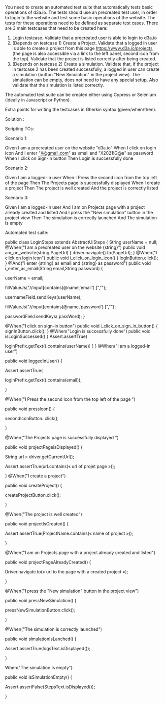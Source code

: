 
You need to create an automated test suite that automatically tests basic operations of d3a.io. The tests should use an precreated test user, in order to login to the website and test some basic operations of the website. The tests for these operations need to be defined as separate test cases. 
There are 3 main testcases that need to be created here: 
1. Login testcase. Validate that a precreated user is able to login to d3a.io
2. (Depends on testcase 1) Create a Project. Validate that a logged in user is able to create a project from this page https://www.d3a.io/projects (the page is also accessible via a link to the left panel, second icon from the top). Validate that the project is listed correctly after being created.
3. (Depends on testcase 2) Create a simulation. Validate that, if the project in testcase 2 has been created successfully, a logged in user can create a simulation (button "New Simulation" in the project view). The simulation can be empty, does not need to have any special setup. Also validate that the simulation is listed correctly.  

The automated test suite can be created either using Cypress or Selenium (ideally in Javascript or Python).

Extra points for writing the testcases in Gherkin syntax (given/when/then).


Solution :

Scripting TCs:

Scenario 1:


Given I am a precreated user on the website "d3a.io" 
When I click on login icon
And I enter "X@gmail.com" as email and "X2021!G@a" as password
When I click on Sign-in button
Then Login is successfully done


Scenario 2:

Given I am a logged-in user
When I Press the second icon from the top left of the page 
Then The Projects page is successfully displayed
When I create a project
Then The project is well created
And the project is correctly listed

Scenario 3:

Given I am a logged-in user
And I am on Projects page with a project already created and listed
And I press the "New simulation" button in the project view
Then The simulation is correctly launched
And The simulation is empty 

Automated test suite:

public class LoginSteps extends AbstractUISteps {
String userName = null;
@When("I am a precreated user on the website {string}")
public void am_on_website(string PageUrl) {
driver.navigate().to(PageUrl);
}
@When("I click on login icon")
public void i_click_on_login_icon() {
logInButton.click();
}
@And("I enter {string} as email and {string} as password")
public void i_enter_as_email(String email,String password) {

userName = email;

fillValueJs("//input[contains(@name,'email') ]","");

usernameField.sendKeys(userName);

fillValueJs("//input[contains(@name,'password') ]","");

passwordField.sendKeys( passWord);
}

@When("I click on sign-in button")
public void i_click_on_sign_in_button() {
signInButton.click();
}
@When("Login is successfully done")
public void isLoginSuccessed() {
Assert.assertTrue(

loginPrefix.getText().contains(userName))
}
}
@When("I am a logged-in user")

public void loggedInUser() {

Assert.assertTrue(

loginPrefix.getText().contains(email));

}

@When("I Press the second icon from the top left of the page ")

public void pressIcon() {

 secondIconButton..click();

}

@When("The Projects page is successfully displayed ")

public void projectPageisDisplayed() {

String url = driver.getCurrentUrl();

Assert.assertTrue(url.contains(« url of projet page »));

}
@When("I create a project")

public void createProject() {

createProjectButton.click();

}

@When("The project is well created")

public void projectIsCreated() {

Assert.assertTrue(ProjectName.contains(« name of project »));

}

@When("I am on Projects page with a project already created and listed")

public void projectPageAlreadyCreated() {

Driver.navigate.to(« url  to the page with a created project »);

}

@When("I press the "New simulation" button in the project view")

public void pressNewSimulation() {

 pressNewSimulationButton.click();

}

@When("The simulation is correctly launched")

public void simulationIsLanched() {

 Assert.assertTrue(logsText.isDisplayed());

}

When("The simulation is empty")

public void isSimulationEmpty() {

 Assert.assertFalse(StepsText.isDisplayed());

}

